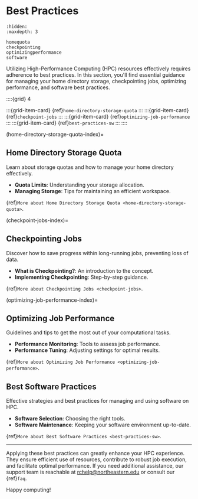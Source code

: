 # Best Practices

```{toctree}
:hidden:
:maxdepth: 3

homequota
checkpointing
optimizingperformance
software
```

Utilizing High-Performance Computing (HPC) resources effectively requires adherence to best practices. In this section, you'll find essential guidance for managing your home directory storage, checkpointing jobs, optimizing performance, and software best practices.

::::{grid} 4

:::{grid-item-card} {ref}`home-directory-storage-quota`
:::
:::{grid-item-card} {ref}`checkpoint-jobs`
:::
:::{grid-item-card} {ref}`optimizing-job-performance`
:::
:::{grid-item-card} {ref}`best-practices-sw`
:::
::::

(home-directory-storage-quota-index)=
## Home Directory Storage Quota
Learn about storage quotas and how to manage your home directory effectively.

- **Quota Limits**: Understanding your storage allocation.
- **Managing Storage**: Tips for maintaining an efficient workspace.

{ref}`More about Home Directory Storage Quota <home-directory-storage-quota>`.

(checkpoint-jobs-index)=
## Checkpointing Jobs
Discover how to save progress within long-running jobs, preventing loss of data.

- **What is Checkpointing?**: An introduction to the concept.
- **Implementing Checkpointing**: Step-by-step guidance.

{ref}`More about Checkpointing Jobs <checkpoint-jobs>`.

(optimizing-job-performance-index)=
## Optimizing Job Performance
Guidelines and tips to get the most out of your computational tasks.

- **Performance Monitoring**: Tools to assess job performance.
- **Performance Tuning**: Adjusting settings for optimal results.

{ref}`More about Optimizing Job Performance <optimizing-job-performance>`.

## Best Software Practices
Effective strategies and best practices for managing and using software on HPC.

- **Software Selection**: Choosing the right tools.
- **Software Maintenance**: Keeping your software environment up-to-date.

{ref}`More about Best Software Practices <best-practices-sw>`.

---

Applying these best practices can greatly enhance your HPC experience. They ensure efficient use of resources, contribute to robust job execution, and facilitate optimal performance. If you need additional assistance, our support team is reachable at <rchelp@northeastern.edu> or consult our {ref}`faq`.

Happy computing!
